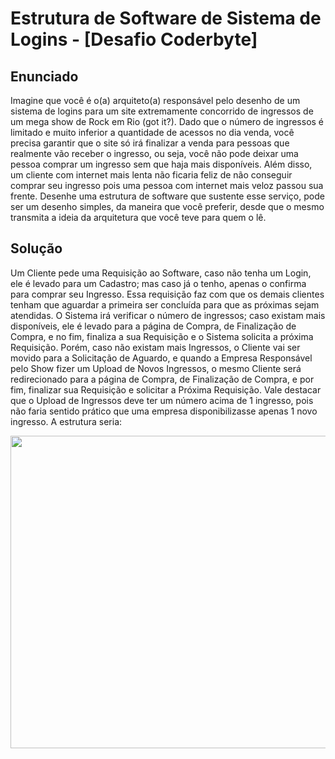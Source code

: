 # Estrutura de Software de Sistema de Logins - [Desafio Coderbyte]
## Enunciado
Imagine que você é o(a) arquiteto(a) responsável pelo desenho de um sistema de logins para um site extremamente concorrido de ingressos de um mega show de Rock em Rio (got it?). Dado que o número de ingressos é limitado e muito inferior a quantidade de acessos no dia venda, você precisa garantir que o site só irá finalizar a venda para pessoas que realmente vão receber o ingresso, ou seja, você não pode deixar uma pessoa comprar um ingresso sem que haja mais disponíveis. Além disso, um cliente com internet mais lenta não ficaria feliz de não conseguir comprar seu ingresso pois uma pessoa com internet mais veloz passou sua frente. Desenhe uma estrutura de software que sustente esse serviço, pode ser um desenho simples, da maneira que você preferir, desde que o mesmo transmita a ideia da arquitetura que você teve para quem o lê.
## Solução
Um Cliente pede uma Requisição ao Software, caso não tenha um Login, ele é levado para um Cadastro; mas caso já o tenho, apenas o confirma para comprar seu Ingresso. Essa requisição faz com que os demais clientes tenham que aguardar a primeira ser concluída para que as próximas sejam atendidas. O Sistema irá verificar o número de ingressos; caso existam mais disponíveis, ele é levado para a página de Compra, de Finalização de Compra, e no fim, finaliza a sua Requisição e o Sistema solicita a próxima Requisição.
Porém, caso não existam mais Ingressos, o Cliente vai ser movido para a Solicitação de Aguardo, e quando a Empresa Responsável pelo Show fizer um Upload de Novos Ingressos, o mesmo Cliente será redirecionado para a página de Compra, de Finalização de Compra, e por fim, finalizar sua Requisição e solicitar a Próxima Requisição. Vale destacar que o Upload de Ingressos deve ter um número acima de 1 ingresso, pois não faria sentido prático que uma empresa disponibilizasse apenas 1 novo ingresso. A estrutura seria:
<div align="center">
  <img height="500" width="700" src="https://user-images.githubusercontent.com/112359793/216433542-b0b60e1b-7246-4362-a460-13ed8b33db2f.jpeg" />
</div>

